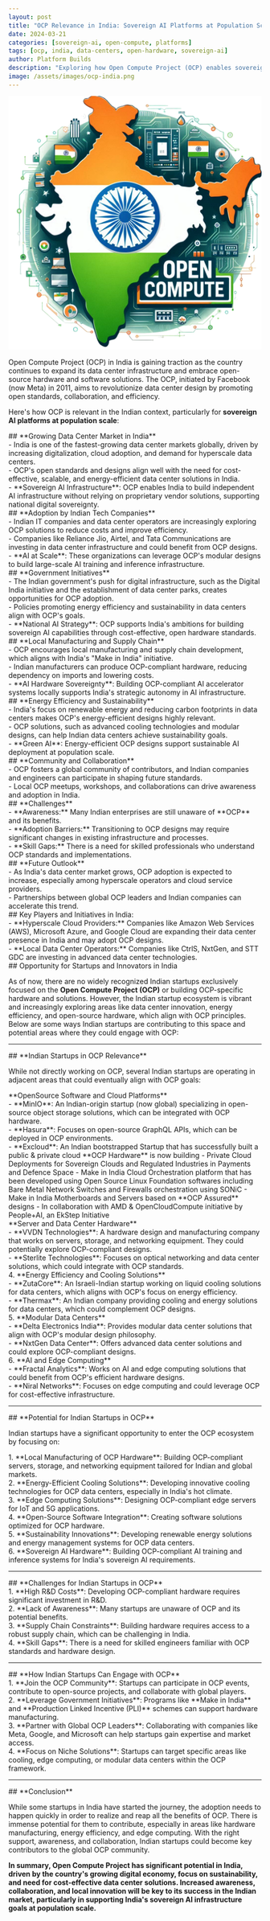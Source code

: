 ```yaml
---
layout: post
title: "OCP Relevance in India: Sovereign AI Platforms at Population Scale"
date: 2024-03-21
categories: [sovereign-ai, open-compute, platforms]
tags: [ocp, india, data-centers, open-hardware, sovereign-ai]
author: Platform Builds
description: "Exploring how Open Compute Project (OCP) enables sovereign AI platforms in India through cost-effective, energy-efficient data center solutions at population scale."
image: /assets/images/ocp-india.png
---
```


![Open Compute Relevance in India](/assets/images/ocp-india.png)

Open Compute Project (OCP) in India is gaining traction as the country continues to expand its data center infrastructure and embrace open-source hardware and software solutions. The OCP, initiated by Facebook (now Meta) in 2011, aims to revolutionize data center design by promoting open standards, collaboration, and efficiency.

Here's how OCP is relevant in the Indian context, particularly for **sovereign AI platforms at population scale**:

<div class="section">
## **Growing Data Center Market in India**
<div class="card">
- India is one of the fastest-growing data center markets globally, driven by increasing digitalization, cloud adoption, and demand for hyperscale data centers.
</div>
<div class="card">
- OCP's open standards and designs align well with the need for cost-effective, scalable, and energy-efficient data center solutions in India.
</div>
<div class="card">
- **Sovereign AI Infrastructure**: OCP enables India to build independent AI infrastructure without relying on proprietary vendor solutions, supporting national digital sovereignty.
</div>
</div>

<div class="section">
## **Adoption by Indian Tech Companies**
<div class="card">
- Indian IT companies and data center operators are increasingly exploring OCP solutions to reduce costs and improve efficiency.
</div>
<div class="card">
- Companies like Reliance Jio, Airtel, and Tata Communications are investing in data center infrastructure and could benefit from OCP designs.
</div>
<div class="card">
- **AI at Scale**: These organizations can leverage OCP's modular designs to build large-scale AI training and inference infrastructure.
</div>
</div>

<div class="section">
## **Government Initiatives**
<div class="card">
- The Indian government's push for digital infrastructure, such as the Digital India initiative and the establishment of data center parks, creates opportunities for OCP adoption.
</div>
<div class="card">
- Policies promoting energy efficiency and sustainability in data centers align with OCP's goals.
</div>
<div class="card">
- **National AI Strategy**: OCP supports India's ambitions for building sovereign AI capabilities through cost-effective, open hardware standards.
</div>
</div>

<div class="section">
## **Local Manufacturing and Supply Chain**
<div class="card">
- OCP encourages local manufacturing and supply chain development, which aligns with India's "Make in India" initiative.
</div>
<div class="card">
- Indian manufacturers can produce OCP-compliant hardware, reducing dependency on imports and lowering costs.
</div>
<div class="card">
- **AI Hardware Sovereignty**: Building OCP-compliant AI accelerator systems locally supports India's strategic autonomy in AI infrastructure.
</div>
</div>

<div class="section">
## **Energy Efficiency and Sustainability**
<div class="card">
- India's focus on renewable energy and reducing carbon footprints in data centers makes OCP's energy-efficient designs highly relevant.
</div>
<div class="card">
- OCP solutions, such as advanced cooling technologies and modular designs, can help Indian data centers achieve sustainability goals.
</div>
<div class="card">
- **Green AI**: Energy-efficient OCP designs support sustainable AI deployment at population scale.
</div>
</div>

<div class="section">
## **Community and Collaboration**
<div class="card">
- OCP fosters a global community of contributors, and Indian companies and engineers can participate in shaping future standards.
</div>
<div class="card">
- Local OCP meetups, workshops, and collaborations can drive awareness and adoption in India.
</div>
</div>

<div class="section">
## **Challenges**
<div class="card">
- **Awareness:** Many Indian enterprises are still unaware of **OCP** and its benefits.
</div>
<div class="card">
- **Adoption Barriers:** Transitioning to OCP designs may require significant changes in existing infrastructure and processes.
</div>
<div class="card">
- **Skill Gaps:** There is a need for skilled professionals who understand OCP standards and implementations.
</div>
</div>

<div class="section">
## **Future Outlook**
<div class="card">
- As India's data center market grows, OCP adoption is expected to increase, especially among hyperscale operators and cloud service providers.
</div>
<div class="card">
- Partnerships between global OCP leaders and Indian companies can accelerate this trend.
</div>
</div>

<div class="section">
## Key Players and Initiatives in India:
<div class="card">
- **Hyperscale Cloud Providers:** Companies like Amazon Web Services (AWS), Microsoft Azure, and Google Cloud are expanding their data center presence in India and may adopt OCP designs.
</div>
<div class="card">
- **Local Data Center Operators:** Companies like CtrlS, NxtGen, and STT GDC are investing in advanced data center technologies.
</div>
</div>

<div class="section">
## Opportunity for Startups and Innovators in India

As of now, there are no widely recognized Indian startups exclusively focused on the **Open Compute Project (OCP)** or building OCP-specific hardware and solutions. However, the Indian startup ecosystem is vibrant and increasingly exploring areas like data center innovation, energy efficiency, and open-source hardware, which align with OCP principles. Below are some ways Indian startups are contributing to this space and potential areas where they could engage with OCP:

---

<div class="section">
## **Indian Startups in OCP Relevance**

While not directly working on OCP, several Indian startups are operating in adjacent areas that could eventually align with OCP goals:

<div class="subsection">
**OpenSource Software and Cloud Platforms**
<div class="card">
   - **MinIO**: An Indian-origin startup (now global) specializing in open-source object storage solutions, which can be integrated with OCP hardware.
</div>
<div class="card">
   - **Hasura**: Focuses on open-source GraphQL APIs, which can be deployed in OCP environments.
</div>
<div class="card">
   - **Excloud**: An Indian bootstrapped Startup that has successfully built a public & private cloud **OCP Hardware** is now building
     - Private Cloud Deployments for Sovereign Clouds and Regulated Industries in Payments and Defence Space
     - Make in India Cloud Orchestration platform that has been developed using Open Source Linux Foundation softwares including Bare Metal Network Switches and Firewalls orchestration using SONiC
     - Make in India Motherboards and Servers based on **OCP Assured** designs
     - In collaboration with AMD & OpenCloudCompute initiative by People+AI, an EkStep Initiative
</div>
</div>

<div class="subsection">
**Server and Data Center Hardware**
<div class="card">
   - **VVDN Technologies**: A hardware design and manufacturing company that works on servers, storage, and networking equipment. They could potentially explore OCP-compliant designs.
</div>
<div class="card">
   - **Sterlite Technologies**: Focuses on optical networking and data center solutions, which could integrate with OCP standards.
</div>
</div>

<div class="subsection">
4. **Energy Efficiency and Cooling Solutions**
<div class="card">
   - **ZutaCore**: An Israeli-Indian startup working on liquid cooling solutions for data centers, which aligns with OCP's focus on energy efficiency.
</div>
<div class="card">
   - **Thermax**: An Indian company providing cooling and energy solutions for data centers, which could complement OCP designs.
</div>
</div>

<div class="subsection">
5. **Modular Data Centers**
<div class="card">
   - **Delta Electronics India**: Provides modular data center solutions that align with OCP's modular design philosophy.
</div>
<div class="card">
   - **NxtGen Data Center**: Offers advanced data center solutions and could explore OCP-compliant designs.
</div>
</div>

<div class="subsection">
6. **AI and Edge Computing**
<div class="card">
   - **Fractal Analytics**: Works on AI and edge computing solutions that could benefit from OCP's efficient hardware designs.
</div>
<div class="card">
   - **Niral Networks**: Focuses on edge computing and could leverage OCP for cost-effective infrastructure.
</div>
</div>
</div>

---

<div class="section">
## **Potential for Indian Startups in OCP**

Indian startups have a significant opportunity to enter the OCP ecosystem by focusing on:

<div class="card">
1. **Local Manufacturing of OCP Hardware**: Building OCP-compliant servers, storage, and networking equipment tailored for Indian and global markets.
</div>
<div class="card">
2. **Energy-Efficient Cooling Solutions**: Developing innovative cooling technologies for OCP data centers, especially in India's hot climate.
</div>
<div class="card">
3. **Edge Computing Solutions**: Designing OCP-compliant edge servers for IoT and 5G applications.
</div>
<div class="card">
4. **Open-Source Software Integration**: Creating software solutions optimized for OCP hardware.
</div>
<div class="card">
5. **Sustainability Innovations**: Developing renewable energy solutions and energy management systems for OCP data centers.
</div>
<div class="card">
6. **Sovereign AI Hardware**: Building OCP-compliant AI training and inference systems for India's sovereign AI requirements.
</div>
</div>

---

<div class="section">
## **Challenges for Indian Startups in OCP**

<div class="card">
1. **High R&D Costs**: Developing OCP-compliant hardware requires significant investment in R&D.
</div>
<div class="card">
2. **Lack of Awareness**: Many startups are unaware of OCP and its potential benefits.
</div>
<div class="card">
3. **Supply Chain Constraints**: Building hardware requires access to a robust supply chain, which can be challenging in India.
</div>
<div class="card">
4. **Skill Gaps**: There is a need for skilled engineers familiar with OCP standards and hardware design.
</div>
</div>

---

<div class="section">
## **How Indian Startups Can Engage with OCP**

<div class="card">
1. **Join the OCP Community**: Startups can participate in OCP events, contribute to open-source projects, and collaborate with global players.
</div>
<div class="card">
2. **Leverage Government Initiatives**: Programs like **Make in India** and **Production Linked Incentive (PLI)** schemes can support hardware manufacturing.
</div>
<div class="card">
3. **Partner with Global OCP Leaders**: Collaborating with companies like Meta, Google, and Microsoft can help startups gain expertise and market access.
</div>
<div class="card">
4. **Focus on Niche Solutions**: Startups can target specific areas like cooling, edge computing, or modular data centers within the OCP framework.
</div>
</div>

---

<div class="section">
## **Conclusion**

While some startups in India have started the journey, the adoption needs to happen quickly in order to realize and reap all the benefits of OCP. There is immense potential for them to contribute, especially in areas like hardware manufacturing, energy efficiency, and edge computing. With the right support, awareness, and collaboration, Indian startups could become key contributors to the global OCP community.

**In summary, Open Compute Project has significant potential in India, driven by the country's growing digital economy, focus on sustainability, and need for cost-effective data center solutions. Increased awareness, collaboration, and local innovation will be key to its success in the Indian market, particularly in supporting India's sovereign AI infrastructure goals at population scale.**
</div>